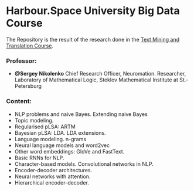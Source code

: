 # Harbour.Space University Big Data Course


The Repository is the result of the research done in the [Text Mining and Translation Course](https://in.harbour.space/data-science/text-mining-and-translation-sergey-nikolenko/).

  ### Professor:
  - **@Sergey Nikolenko** Chief Research Officer, Neuromation. Researcher, Laboratory of Mathematical Logic, Steklov Mathematical Institute at St.-Petersburg


### Content:
  - NLP problems and naive Bayes. Extending naive Bayes
  - Topic modeling. 
  - Regularised pLSA: ARTM
  - Bayesian pLSA: LDA. LDA extensions.
  - Language modeling. n-grams
  - Neural language models and word2vec
  - Other word embeddings: GloVe and FastText. 
  - Basic RNNs for NLP.
  - Character-based models. Convolutional networks in NLP.
  - Encoder-decoder architectures. 
  - Neural networks with attention.
  - Hierarchical encoder-decoder.



